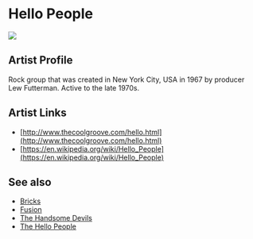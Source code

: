 # Hello People

![](../../asssets/artists/Hello_People.png)

## Artist Profile

Rock group that was created in New York City, USA in 1967 by producer Lew Futterman. Active to the late 1970s.

## Artist Links

- [http://www.thecoolgroove.com/hello.html](http://www.thecoolgroove.com/hello.html)
- [https://en.wikipedia.org/wiki/Hello_People](https://en.wikipedia.org/wiki/Hello_People)


## See also

- [Bricks](Hello_People-Bricks.md)
- [Fusion](Hello_People-Fusion.md)
- [The Handsome Devils](Hello_People-The_Handsome_Devils.md)
- [The Hello People](Hello_People-The_Hello_People.md)
